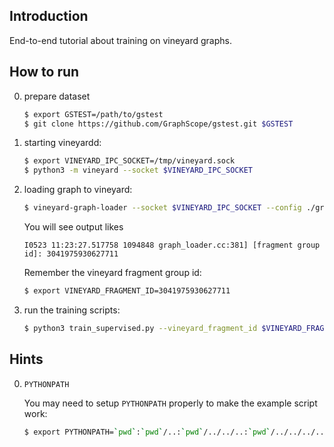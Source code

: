 ## Introduction

End-to-end tutorial about training on vineyard graphs.

## How to run

0. prepare dataset

    ```bash
    $ export GSTEST=/path/to/gstest
    $ git clone https://github.com/GraphScope/gstest.git $GSTEST
    ```

1. starting vineyardd:

    ```bash
    $ export VINEYARD_IPC_SOCKET=/tmp/vineyard.sock
    $ python3 -m vineyard --socket $VINEYARD_IPC_SOCKET
    ```

2. loading graph to vineyard:

    ```bash
    $ vineyard-graph-loader --socket $VINEYARD_IPC_SOCKET --config ./graph.json
    ```

    You will see output likes

    ```
    I0523 11:23:27.517758 1094848 graph_loader.cc:381] [fragment group id]: 3041975930627711
    ```

    Remember the vineyard fragment group id:

    ```bash
    $ export VINEYARD_FRAGMENT_ID=3041975930627711
    ```

3. run the training scripts:

    ```bash
    $ python3 train_supervised.py --vineyard_fragment_id $VINEYARD_FRAGMENT_ID --vineyard_socket $VINEYARD_IPC_SOCKET
    ```

## Hints

0. `PYTHONPATH`

    You may need to setup `PYTHONPATH` properly to make the example script work:

    ```bash
    $ export PYTHONPATH=`pwd`:`pwd`/..:`pwd`/../../..:`pwd`/../../../..
    ```
